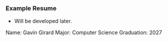 ### Example Resume

- Will be developed later.

Name: Gavin Girard
Major: Computer Science
Graduation: 2027
